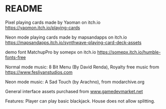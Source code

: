 # README
Pixel playing cards made by Yaoman on itch.io
https://yaomon.itch.io/playing-cards

Neon mode playing cards made by mapsandapps on itch.io
https://mapsandapps.itch.io/synthwave-playing-card-deck-assets

demo font MatchupPro by somepx on itch.io
https://somepx.itch.io/humble-fonts-free

Normal mode music: 8 Bit Menu (By David Renda), Royalty free music from https://www.fesliyanstudios.com

Neon mode music: A Sad Touch (by Arachno), from modarchive.org

General interface assets purchased from www.gamedevmarket.net

Features:
Player can play basic blackjack. 
House does not allow splitting.